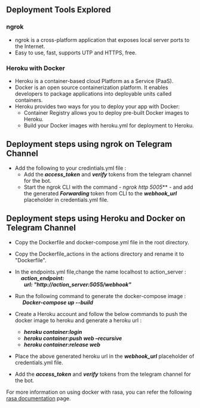 ## Deployment Tools Explored ##

 ### ngrok ###
*   ngrok is a cross-platform application that exposes local server ports to the Internet.
*   Easy to use, fast, supports UTP and HTTPS, free.
 ### Heroku with Docker ###
*   Heroku is a container-based cloud Platform as a Service (PaaS).
*   Docker is an open source containerization platform. It enables developers to package applications into deployable units called containers. 
*   Heroku provides two ways for you to deploy your app with Docker:
    *   Container Registry allows you to deploy pre-built Docker images to Heroku.
    *   Build your Docker images with heroku.yml for deployment to Heroku.

## Deployment steps using ngrok on Telegram Channel ##
*  Add the following to your credintials.yml file :
   *  Add the ***access_token*** and ***verify*** tokens from the telegram channel for the bot.
   *  Start the ngrok CLI with the command - *ngrok http 5005*** - and add the generated ***Forwarding*** token from CLI to the ***webhook_url*** placeholder in credentials.yml file.
   

## Deployment steps using Heroku and Docker  on Telegram Channel ##
*  Copy the Dockerfile and docker-compose.yml file in the root directory.
*  Copy the Dockerfile_actions in the actions directory and rename it to "Dockerfile".
*  In the endpoints.yml file,change the name localhost to action_server : <br />
   &nbsp;&nbsp;&nbsp;&nbsp;***action_endpoint:***<br />
   &nbsp;&nbsp;&nbsp;&nbsp;&nbsp;&nbsp;***url: "http://action_server:5055/webhook"***
*  Run the following command to generate the docker-compose image :<br />
   &nbsp;&nbsp;&nbsp;&nbsp;        ***Docker-compose up --build***
*  Create a Heroku account and follow the below commands to push the docker image to heroku and generate a heroku url :
   *   ***heroku container:login***
   *   ***heroku container:push web –recursive***
   *   ***heroku container:release web***

*  Place the above generated heroku url in the ***webhook_url*** placeholder of credentials.yml file.
*  Add the ***access_token*** and ***verify*** tokens from the telegram channel for the bot.

For more information on using docker with rasa, you can refer the following [rasa documentation](https://rasa.com/docs/rasa/docker/building-in-docker/) page.

    


